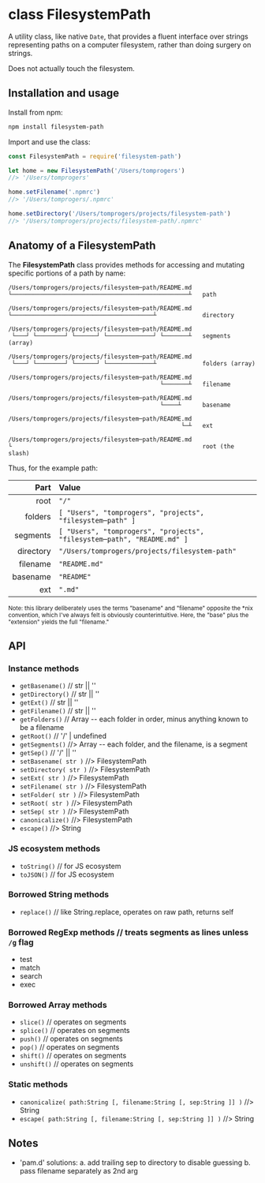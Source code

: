 # class FilesystemPath

A utility class, like native `Date`, that provides a fluent interface over
strings representing paths on a computer filesystem, rather than doing surgery
on strings.

Does not actually touch the filesystem.


## Installation and usage

Install from npm:

```sh
npm install filesystem-path
```


Import and use the class:

```js
const FilesystemPath = require('filesystem-path')

let home = new FilesystemPath('/Users/tomprogers')
//> '/Users/tomprogers'

home.setFilename('.npmrc')
//> '/Users/tomprogers/.npmrc'

home.setDirectory('/Users/tomprogers/projects/filesystem-path')
//> '/Users/tomprogers/projects/filesystem-path/.npmrc'
```


## Anatomy of a FilesystemPath

The **FilesystemPath** class provides methods for accessing and mutating
specific portions of a path by name:

```
/Users/tomprogers/projects/filesystem─path/README.md
└──────────────────────────────────────────────────┴   path

/Users/tomprogers/projects/filesystem─path/README.md
└────────────────────────────────────────┴             directory

/Users/tomprogers/projects/filesystem─path/README.md
 └───┘ └────────┘ └──────┘ └─────────────┘ └───────┴   segments (array)

/Users/tomprogers/projects/filesystem─path/README.md
 └───┘ └────────┘ └──────┘ └─────────────┴             folders (array)

/Users/tomprogers/projects/filesystem─path/README.md
                                           └───────┴   filename

/Users/tomprogers/projects/filesystem─path/README.md
                                           └────┴      basename

/Users/tomprogers/projects/filesystem─path/README.md
                                                 └─┴   ext

/Users/tomprogers/projects/filesystem─path/README.md
└                                                      root (the slash)
```

Thus, for the example path:

| Part      | Value |
|       --: | :-- |
| root      | `"/"` |
| folders   | `[ "Users", "tomprogers", "projects", "filesystem─path" ]` |
| segments  | `[ "Users", "tomprogers", "projects", "filesystem─path", "README.md" ]` |
| directory | `"/Users/tomprogers/projects/filesystem-path"` |
| filename  | `"README.md"` |
| basename  | `"README"` |
| ext       | `".md"` |

<sup>
Note: this library deliberately uses the terms "basename" and "filename"
opposite the *nix convention, which I've always felt is obviously
counterintuitive. Here, the "base" plus the "extension" yields the full
"filename."
</sup>

## API


### Instance methods

- `getBasename()` // str || ''
- `getDirectory()` // str || ''
- `getExt()` // str || ''
- `getFilename()` // str || ''
- `getFolders()` // Array<String> -- each folder in order, minus anything known to be a filename
- `getRoot()` // '/' | undefined
- `getSegments()` //> Array<String> -- each folder, and the filename, is a segment
- `getSep()` // '/' || '\'
- `setBasename( str )` //> FilesystemPath
- `setDirectory( str )` //> FilesystemPath
- `setExt( str )` //> FilesystemPath
- `setFilename( str )` //> FilesystemPath
- `setFolder( str )` //> FilesystemPath
- `setRoot( str )` //> FilesystemPath
- `setSep( str )` //> FilesystemPath
- `canonicalize()` //> FilesystemPath
- `escape()` //> String


### JS ecosystem methods

- `toString()` // for JS ecosystem
- `toJSON()` // for JS ecosystem


### Borrowed String methods

- `replace()` // like String.replace, operates on raw path, returns self


### Borrowed RegExp methods // treats segments as lines unless `/g` flag

- test
- match
- search
- exec


### Borrowed Array methods

- `slice()` // operates on segments
- `splice()` // operates on segments
- `push()` // operates on segments
- `pop()` // operates on segments
- `shift()` // operates on segments
- `unshift()` // operates on segments


### Static methods

- `canonicalize( path:String [, filename:String [, sep:String ]] )` //> String
- `escape( path:String [, filename:String [, sep:String ]] )` //> String


## Notes

- 'pam.d' solutions:
  a. add trailing sep to directory to disable guessing
  b. pass filename separately as 2nd arg
